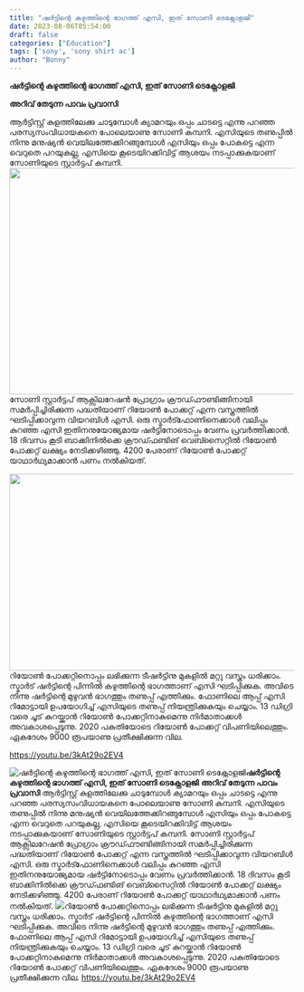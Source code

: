 ```yaml
---
title: "ഷർട്ടിന്റെ കഴുത്തിന്റെ ഭാഗത്ത് എസി, ഇത് സോണി ടെക്നോളജി"
date: 2023-08-06T05:54:00
draft: false
categories: ["Education"]
tags: ['sony', 'sony shirt ac']
author: "Bonny"
---
```


<strong>ഷർട്ടിന്റെ കഴുത്തിന്റെ ഭാഗത്ത് എസി, ഇത് സോണി ടെക്നോളജി</strong>

<strong>അറിവ് തേടുന്ന പാവം പ്രവാസി</strong>

ആർട്ടിസ്റ്റ് കുളത്തിലേക്കു ചാടുമ്പോൾ ക്യാമറയും ഒപ്പം ചാടട്ടെ എന്നു പറഞ്ഞ പരസ്യസംവിധായകനെ പോലെയാണു സോണി കമ്പനി. എസിയുടെ തണുപ്പിൽ നിന്നു മനുഷ്യൻ വെയിലത്തേക്കിറങ്ങുമ്പോൾ എസിയും ഒപ്പം പോകട്ടെ എന്ന വെറുതെ പറയുകല്ല, എസിയെ കൂടെയിറക്കിവിട്ട് ആശയം നടപ്പാക്കുകയാണ് സോണിയുടെ സ്റ്റാർട്ടപ് കമ്പനി.
<a href="https://cdn.boolokam.com/articles/2023/08/FWWW.jpg"><img class="size-full wp-image-406287 aligncenter" src="https://cdn.boolokam.com/articles/2023/08/FWWW.jpg" alt="" width="720" height="400" /></a>
സോണി സ്റ്റാർട്ടപ് ആക്സിലറേഷൻ പ്രോഗ്രാം ക്രൗഡ്ഫൗണ്ടിങ്ങിനായി സമർപ്പിച്ചിരിക്കുന്ന പദ്ധതിയാണ് റിയോൺ പോക്കറ്റ് എന്ന വസ്ത്രത്തിൽ ഘടിപ്പിക്കാവുന്ന വിയറബിൾ എസി. ഒരു സ്മാർട്ഫോണിനെക്കാൾ വലിപ്പം കുറഞ്ഞ എസി ഇതിനനുയോജ്യമായ ഷർട്ടിനോടൊപ്പം വേണം പ്രവർത്തിക്കാൻ. 18 ദിവസം കൂടി ബാക്കിനിൽക്കെ ക്രൗഡ്ഫണ്ടിങ് വെബ്സൈറ്റിൽ റിയോൺ പോക്കറ്റ് ലക്ഷ്യം നേടിക്കഴിഞ്ഞു. 4200 പേരാണ് റിയോൺ പോക്കറ്റ് യാഥാർഥ്യമാക്കാൻ പണം നൽകിയത്.

<a href="https://cdn.boolokam.com/articles/2023/08/BBBBB.jpg"><img class="size-full wp-image-406288 aligncenter" src="https://cdn.boolokam.com/articles/2023/08/BBBBB.jpg" alt="" width="720" height="348" /></a>റിയോൺ പോക്കറ്റിനൊപ്പം ലഭിക്കുന്ന ടീഷർട്ടിനു മുകളിൽ മറ്റു വസ്ത്രം ധരിക്കാം. സ്മാർട് ഷർട്ടിന്റെ പിന്നിൽ കഴുത്തിന്റെ ഭാഗത്താണ് എസി ഘടിപ്പിക്കുക. അവിടെ നിന്നു ഷർട്ടിന്റെ മുഴുവൻ ഭാഗത്തും തണുപ്പ് എത്തിക്കും. ഫോണിലെ ആപ്പ് എസി റിമോട്ടായി ഉപയോഗിച്ച് എസിയുടെ തണുപ്പ് നിയന്ത്രിക്കുകയും ചെയ്യാം. 13 ഡിഗ്രി വരെ ചൂട് കുറയ്ക്കാൻ റിയോൺ പോക്കറ്റിനാകുമെന്നു നിർമാതാക്കൾ അവകാശപ്പെടുന്നു. 2020 പകുതിയോടെ റിയോൺ പോക്കറ്റ് വിപണിയിലെത്തും. ഏകദേശം 9000 രൂപയാണു പ്രതീക്ഷിക്കുന്ന വില.

https://youtu.be/3kAt29o2EV4


![ഷർട്ടിന്റെ കഴുത്തിന്റെ ഭാഗത്ത് എസി, ഇത് സോണി ടെക്നോളജി](https://cdn.boolokam.com/articles/2023/08/FWWW.jpg)**ഷർട്ടിന്റെ കഴുത്തിന്റെ ഭാഗത്ത് എസി, ഇത് സോണി ടെക്നോളജി** **അറിവ് തേടുന്ന പാവം പ്രവാസി** ആർട്ടിസ്റ്റ് കുളത്തിലേക്കു ചാടുമ്പോൾ ക്യാമറയും ഒപ്പം ചാടട്ടെ എന്നു പറഞ്ഞ പരസ്യസംവിധായകനെ പോലെയാണു സോണി കമ്പനി. എസിയുടെ തണുപ്പിൽ നിന്നു മനുഷ്യൻ വെയിലത്തേക്കിറങ്ങുമ്പോൾ എസിയും ഒപ്പം പോകട്ടെ എന്ന വെറുതെ പറയുകല്ല, എസിയെ കൂടെയിറക്കിവിട്ട് ആശയം നടപ്പാക്കുകയാണ് സോണിയുടെ സ്റ്റാർട്ടപ് കമ്പനി. [](https://cdn.boolokam.com/articles/2023/08/FWWW.jpg) സോണി സ്റ്റാർട്ടപ് ആക്സിലറേഷൻ പ്രോഗ്രാം ക്രൗഡ്ഫൗണ്ടിങ്ങിനായി സമർപ്പിച്ചിരിക്കുന്ന പദ്ധതിയാണ് റിയോൺ പോക്കറ്റ് എന്ന വസ്ത്രത്തിൽ ഘടിപ്പിക്കാവുന്ന വിയറബിൾ എസി. ഒരു സ്മാർട്ഫോണിനെക്കാൾ വലിപ്പം കുറഞ്ഞ എസി ഇതിനനുയോജ്യമായ ഷർട്ടിനോടൊപ്പം വേണം പ്രവർത്തിക്കാൻ. 18 ദിവസം കൂടി ബാക്കിനിൽക്കെ ക്രൗഡ്ഫണ്ടിങ് വെബ്സൈറ്റിൽ റിയോൺ പോക്കറ്റ് ലക്ഷ്യം നേടിക്കഴിഞ്ഞു. 4200 പേരാണ് റിയോൺ പോക്കറ്റ് യാഥാർഥ്യമാക്കാൻ പണം നൽകിയത്. [![](https://cdn.boolokam.com/articles/2023/08/BBBBB.jpg)](https://cdn.boolokam.com/articles/2023/08/BBBBB.jpg)റിയോൺ പോക്കറ്റിനൊപ്പം ലഭിക്കുന്ന ടീഷർട്ടിനു മുകളിൽ മറ്റു വസ്ത്രം ധരിക്കാം. സ്മാർട് ഷർട്ടിന്റെ പിന്നിൽ കഴുത്തിന്റെ ഭാഗത്താണ് എസി ഘടിപ്പിക്കുക. അവിടെ നിന്നു ഷർട്ടിന്റെ മുഴുവൻ ഭാഗത്തും തണുപ്പ് എത്തിക്കും. ഫോണിലെ ആപ്പ് എസി റിമോട്ടായി ഉപയോഗിച്ച് എസിയുടെ തണുപ്പ് നിയന്ത്രിക്കുകയും ചെയ്യാം. 13 ഡിഗ്രി വരെ ചൂട് കുറയ്ക്കാൻ റിയോൺ പോക്കറ്റിനാകുമെന്നു നിർമാതാക്കൾ അവകാശപ്പെടുന്നു. 2020 പകുതിയോടെ റിയോൺ പോക്കറ്റ് വിപണിയിലെത്തും. ഏകദേശം 9000 രൂപയാണു പ്രതീക്ഷിക്കുന്ന വില. https://youtu.be/3kAt29o2EV4
